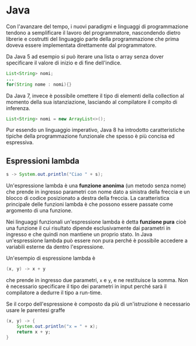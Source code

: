 # Java
Con l'avanzare del tempo, i nuovi paradigmi e linguaggi di programmazione tendono a semplificare il lavoro del programmatore, nascondendo dietro librerie e costrutti del linguaggio parte della programmazione che prima doveva essere implementata direttamente dal programmatore.

Da Java 5 ad esempio si può iterare una lista o array senza dover specificare il valore di inizio e di fine dell'indice.
```java
List<String> nomi;
...
for(String nome : nomi){}
```
Da Java 7, invece è possibile omettere il tipo di elementi della collection al momento della sua istanziazione, lasciando al compilatore il compito di inferenza.
```java
List<String> nomi = new ArrayList<>();
```
Pur essendo un linguaggio imperativo, Java 8 ha introdotto caratteristiche tipiche della programmazione funzionale che spesso è più concisa ed espressiva.

## Espressioni lambda
```java
s -> System.out.println("Ciao " + s);
```
Un'espressione lambda è una **funzione anonima** (un metodo senza nome) che prende in ingresso parametri con nome dato a sinistra della freccia e un blocco di codice posizionato a destra della freccia. La caratteristica principale delle funzioni lambda è che possono essere passate come argomento di una funzione.

Nei linguaggi funzionali un'espressione lambda è detta **funzione pura** cioè una funzione il cui risultato dipende esclusivamente dai parametri in ingresso e che quindi non mantiene un proprio stato. In Java un'espressione lambda può essere non pura perché è possibile accedere a variabili esterne da dentro l'espressione.

Un'esempio di espressione lambda è
```java
(x, y) -> x + y
```
che prende in ingresso due parametri, `x` e `y`, e ne restituisce la somma. Non è necessario specificare il tipo dei parametri in input perché sarà il compilatore a dedurre il tipo a run-time.

Se il corpo dell'espressione è composto da più di un'istruzione è necessario usare le parentesi graffe
```java
(x, y) -> {
	System.out.println("x = " + x);
	return x + y;
}
```